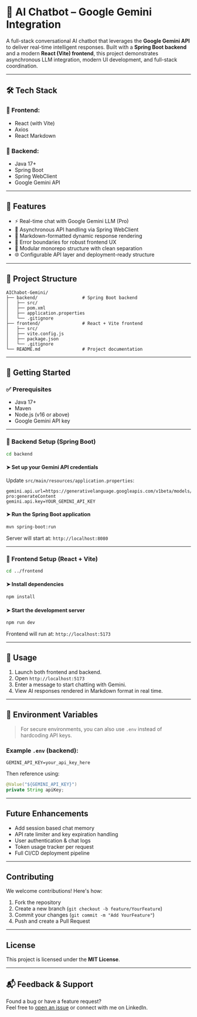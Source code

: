 # 🤖 AI Chatbot – Google Gemini Integration

A full-stack conversational AI chatbot that leverages the **Google Gemini API** to deliver real-time intelligent responses. Built with a **Spring Boot backend** and a modern **React (Vite) frontend**, this project demonstrates asynchronous LLM integration, modern UI development, and full-stack coordination.

---

## 🛠 Tech Stack

### 🔹 Frontend:
- React (with Vite)
- Axios
- React Markdown

### 🔸 Backend:
- Java 17+
- Spring Boot
- Spring WebClient
- Google Gemini API

---

## 🚀 Features

- ⚡ Real-time chat with Google Gemini LLM (Pro)
- 🔄 Asynchronous API handling via Spring WebClient
- 💬 Markdown-formatted dynamic response rendering
- 🔐 Error boundaries for robust frontend UX
- 🧩 Modular monorepo structure with clean separation
- 🌐 Configurable API layer and deployment-ready structure

---

## 📁 Project Structure

```plaintext
AIChabot-Gemini/
├── backend/                 # Spring Boot backend
│   ├── src/
│   ├── pom.xml
│   ├── application.properties
│   └── .gitignore
├── frontend/                # React + Vite frontend
│   ├── src/
│   ├── vite.config.js
│   ├── package.json
│   └── .gitignore
└── README.md                # Project documentation
```

---

## 🧪 Getting Started

### ✅ Prerequisites

- Java 17+
- Maven
- Node.js (v16 or above)
- Google Gemini API key

---

### 🔧 Backend Setup (Spring Boot)

```bash
cd backend
```

#### ➤ Set up your Gemini API credentials

Update `src/main/resources/application.properties`:

```properties
gemini.api.url=https://generativelanguage.googleapis.com/v1beta/models/gemini-pro:generateContent
gemini.api.key=YOUR_GEMINI_API_KEY
```

#### ➤ Run the Spring Boot application

```bash
mvn spring-boot:run
```

Server will start at: `http://localhost:8080`

---

### 🎨 Frontend Setup (React + Vite)

```bash
cd ../frontend
```

#### ➤ Install dependencies

```bash
npm install
```

#### ➤ Start the development server

```bash
npm run dev
```

Frontend will run at: `http://localhost:5173`

---

## 🧠 Usage

1. Launch both frontend and backend.
2. Open `http://localhost:5173`
3. Enter a message to start chatting with Gemini.
4. View AI responses rendered in Markdown format in real time.

---

## 🧰 Environment Variables

> For secure environments, you can also use `.env` instead of hardcoding API keys.

### Example `.env` (backend):

```dotenv
GEMINI_API_KEY=your_api_key_here
```

Then reference using:
```java
@Value("${GEMINI_API_KEY}")
private String apiKey;
```

---


## Future Enhancements

- Add session based chat memory
- API rate limiter and key expiration handling
- User authentication & chat logs
- Token usage tracker per request
- Full CI/CD deployment pipeline

---

##  Contributing

We welcome contributions! Here's how:

1. Fork the repository
2. Create a new branch (`git checkout -b feature/YourFeature`)
3. Commit your changes (`git commit -m "Add YourFeature"`)
4. Push and create a Pull Request

---

## License

This project is licensed under the **MIT License**.




---

## 📬 Feedback & Support

Found a bug or have a feature request?  
Feel free to [open an issue](https://github.com/Adithya1105/AIChabot-Gemini/issues) or connect with me on LinkedIn.
